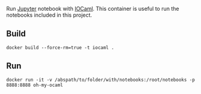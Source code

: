 Run [Jupyter](http://jupyter.org/) notebook with
[IOCaml](https://github.com/andrewray/iocaml/). This container is useful to run
the notebooks included in this project.

## Build

    docker build --force-rm=true -t iocaml .

## Run

    docker run -it -v /abspath/to/folder/with/notebooks:/root/notebooks -p 8888:8888 oh-my-ocaml
